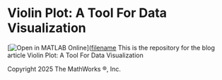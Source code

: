 # Violin Plot: A Tool For Data Visualization
[![Open in MATLAB Online](https://www.mathworks.com/images/responsive/global/open-in-matlab-online.svg)]([filename](https://github.com/MATLAB-Graphics-and-App-Building/matlab-gaab-blog-2025/blob/b0919c91677f206ee6add5858e146c8c63e6096e/Violinplot/violinplot_R2024b.mlx)
This is the repository for the blog article Violin Plot: A Tool For Data Visualization

Copyright 2025 The MathWorks &reg;, Inc.

